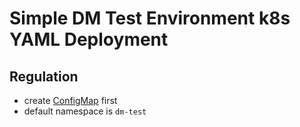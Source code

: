 # Simple DM Test Environment k8s YAML Deployment

## Regulation

* create [ConfigMap](https://kubernetes.io/docs/tasks/configure-pod-container/configure-pod-configmap/) first
* default namespace is `dm-test`
